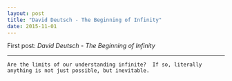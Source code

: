 ```yaml
---
layout: post
title: "David Deutsch - The Beginning of Infinity"
date: 2015-11-01
---
```


First post:
*David Deutsch* - _The Beginning of Infinity_
***
    Are the limits of our understanding infinite?  If so, literally anything is not just possible, but inevitable.
